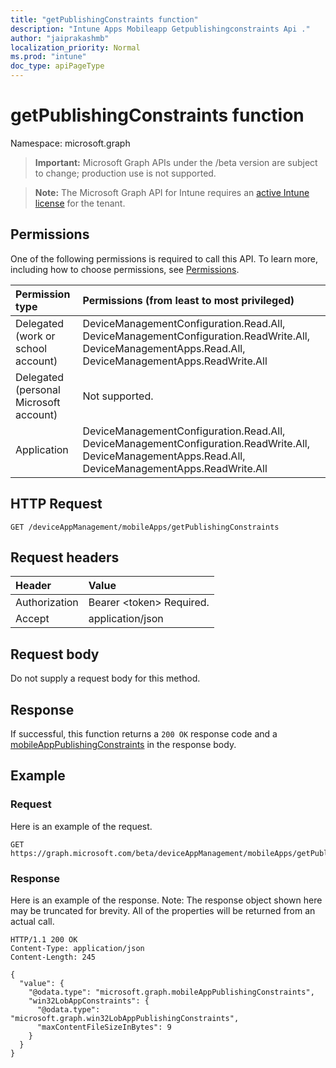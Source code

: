 ```yaml
---
title: "getPublishingConstraints function"
description: "Intune Apps Mobileapp Getpublishingconstraints Api ."
author: "jaiprakashmb"
localization_priority: Normal
ms.prod: "intune"
doc_type: apiPageType
---
```


# getPublishingConstraints function

Namespace: microsoft.graph

> **Important:** Microsoft Graph APIs under the /beta version are subject to change; production use is not supported.

> **Note:** The Microsoft Graph API for Intune requires an [active Intune license](https://go.microsoft.com/fwlink/?linkid=839381) for the tenant.



## Permissions
One of the following permissions is required to call this API. To learn more, including how to choose permissions, see [Permissions](/graph/permissions-reference).

|Permission type|Permissions (from least to most privileged)|
|:---|:---|
|Delegated (work or school account)|DeviceManagementConfiguration.Read.All, DeviceManagementConfiguration.ReadWrite.All, DeviceManagementApps.Read.All, DeviceManagementApps.ReadWrite.All|
|Delegated (personal Microsoft account)|Not supported.|
|Application|DeviceManagementConfiguration.Read.All, DeviceManagementConfiguration.ReadWrite.All, DeviceManagementApps.Read.All, DeviceManagementApps.ReadWrite.All|

## HTTP Request
<!-- {
  "blockType": "ignored"
}
-->
``` http
GET /deviceAppManagement/mobileApps/getPublishingConstraints
```

## Request headers
|Header|Value|
|:---|:---|
|Authorization|Bearer &lt;token&gt; Required.|
|Accept|application/json|

## Request body
Do not supply a request body for this method.

## Response
If successful, this function returns a `200 OK` response code and a [mobileAppPublishingConstraints](../resources/intune-apps-mobileapppublishingconstraints.md) in the response body.

## Example

### Request
Here is an example of the request.
``` http
GET https://graph.microsoft.com/beta/deviceAppManagement/mobileApps/getPublishingConstraints
```

### Response
Here is an example of the response. Note: The response object shown here may be truncated for brevity. All of the properties will be returned from an actual call.
``` http
HTTP/1.1 200 OK
Content-Type: application/json
Content-Length: 245

{
  "value": {
    "@odata.type": "microsoft.graph.mobileAppPublishingConstraints",
    "win32LobAppConstraints": {
      "@odata.type": "microsoft.graph.win32LobAppPublishingConstraints",
      "maxContentFileSizeInBytes": 9
    }
  }
}
```
